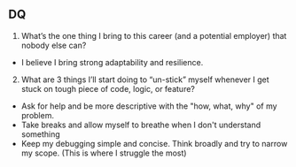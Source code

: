 ## DQ

1. What’s the one thing I bring to this career (and a potential employer) that nobody else can?

* I believe I bring strong adaptability and resilience. 

2. What are 3 things I’ll start doing to “un-stick” myself whenever I get stuck on tough piece of code, logic, or feature?

* Ask for help and be more descriptive with the "how, what, why" of my problem.
* Take breaks and allow myself to breathe when I don't understand something
* Keep my debugging simple and concise. Think broadly and try to narrow my scope. (This is where I struggle the most)